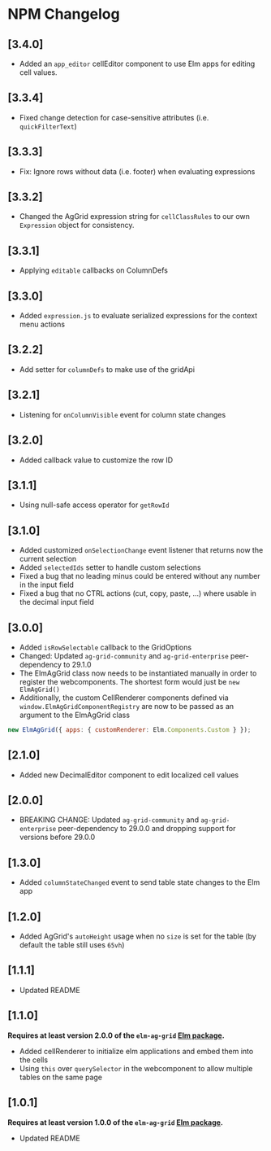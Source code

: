 # NPM Changelog


## [3.4.0]

- Added an `app_editor` cellEditor component to use Elm apps for editing cell values.

## [3.3.4]

- Fixed change detection for case-sensitive attributes (i.e. `quickFilterText`)

## [3.3.3]

- Fix: Ignore rows without data (i.e. footer) when evaluating expressions

## [3.3.2]

- Changed the AgGrid expression string for `cellClassRules` to our own `Expression` object for consistency.

## [3.3.1]

- Applying `editable` callbacks on ColumnDefs

## [3.3.0]

- Added `expression.js` to evaluate serialized expressions for the context menu actions

## [3.2.2]

- Add setter for `columnDefs` to make use of the gridApi

## [3.2.1]

- Listening for `onColumnVisible` event for column state changes

## [3.2.0]

- Added callback value to customize the row ID

## [3.1.1]

- Using null-safe access operator for `getRowId`

## [3.1.0]

- Added customized `onSelectionChange` event listener that returns now the current selection
- Added `selectedIds` setter to handle custom selections
- Fixed a bug that no leading minus could be entered without any number in the input field
- Fixed a bug that no CTRL actions (cut, copy, paste, ...) where usable in the decimal input field

## [3.0.0]

- Added `isRowSelectable` callback to the GridOptions
- Changed: Updated `ag-grid-community` and `ag-grid-enterprise` peer-dependency to 29.1.0
- The ElmAgGrid class now needs to be instantiated manually in order to register the webcomponents. The shortest form would just be `new ElmAgGrid()`
- Additionally, the custom CellRenderer components defined via `window.ElmAgGridComponentRegistry` are now to be passed as an argument to the ElmAgGrid class

```js
new ElmAgGrid({ apps: { customRenderer: Elm.Components.Custom } });
```

## [2.1.0]

- Added new DecimalEditor component to edit localized cell values

## [2.0.0]

- BREAKING CHANGE: Updated `ag-grid-community` and `ag-grid-enterprise` peer-dependency to 29.0.0 and dropping support for versions before 29.0.0

## [1.3.0]

- Added `columnStateChanged` event to send table state changes to the Elm app

## [1.2.0]

- Added AgGrid's `autoHeight` usage when no `size` is set for the table (by default the table still uses `65vh`)

## [1.1.1]

- Updated README

## [1.1.0]

**Requires at least version 2.0.0 of the `elm-ag-grid` [Elm package](https://package.elm-lang.org/packages/mercurymedia/elm-ag-grid/2.0.0/).**

- Added cellRenderer to initialize elm applications and embed them into the cells
- Using `this` over `querySelector` in the webcomponent to allow multiple tables on the same page

## [1.0.1]

**Requires at least version 1.0.0 of the `elm-ag-grid` [Elm package](https://package.elm-lang.org/packages/mercurymedia/elm-ag-grid/1.0.1/).**

- Updated README
